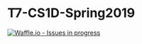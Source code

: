 # T7-CS1D-Spring2019

[![Waffle.io - Issues in progress](https://badge.waffle.io/kevinvu01/T7-CS1D-Spring2019.png?label=in%20progress&title=In%20Progress)](http://waffle.io/kevinvu01/T7-CS1D-Spring2019)
